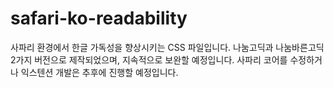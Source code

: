 # safari-ko-readability
사파리 환경에서 한글 가독성을 향상시키는 CSS 파일입니다. 나눔고딕과 나눔바른고딕 2가지 버전으로 제작되었으며, 지속적으로 보완할 예정입니다. 사파리 코어를 수정하거나 익스텐션 개발은 추후에 진행할 예정입니다.
